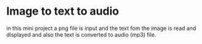 
# Image to text to audio

in this mini project a png file is input and the text fom the image is read and displayed and also the text is converted to audio (mp3) file.

